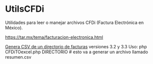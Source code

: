 # UtilsCFDi

Utilidades para leer o manejar archivos CFDi (Factura Electrónica en México).


https://tar.mx/tema/facturacion-electronica.html

[Genera CSV de un directorio de facturas](CFDiTOexcel.php) versiones 3.2 y 3.3
Uso: php CFDiTOexcel.php DIRECTORIO # esto va a generar un archivo llamado resumen.csv
